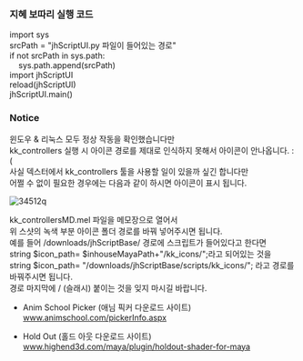 ### 지혜 보따리 실행 코드

import sys  
srcPath = "jhScriptUI.py 파일이 들어있는 경로"  
if not srcPath in sys.path:  
&nbsp;&nbsp;&nbsp;&nbsp;sys.path.append(srcPath)  
import jhScriptUI  
reload(jhScriptUI)  
jhScriptUI.main()

### Notice
윈도우 & 리눅스 모두 정상 작동을 확인했습니다만  
kk_controllers 실행 시 아이콘 경로를 제대로 인식하지 못해서 아이콘이 안나옵니다. :(  
사실 덱스터에서 kk_controllers 툴을 사용할 일이 있을까 싶긴 합니다만  
어쩔 수 없이 필요한 경우에는 다음과 같이 하시면 아이콘이 표시 됩니다.  

![34512q](https://user-images.githubusercontent.com/57736960/101271632-e7171000-37c7-11eb-9b38-eb2d25a7cdcf.JPG)

kk_controllersMD.mel 파일을 메모장으로 열어서  
위 스샷의 녹색 부분 아이콘 폴더 경로를 바꿔 넣어주시면 됩니다.  
예를 들어 /downloads/jhScriptBase/ 경로에 스크립트가 들어있다고 한다면  
string $icon_path= $inhouseMayaPath+"/kk_icons/";라고 되어있는 것을  
string $icon_path= "/downloads/jhScriptBase/scripts/kk_icons/"; 라고 경로를 바꿔주시면 됩니다.  
경로 마지막에 / (슬래시) 붙이는 것을 잊지 마시길 바랍니다.

- Anim School Picker (애님 픽커 다운로드 사이트)  
www.animschool.com/pickerInfo.aspx

- Hold Out (홀드 아웃 다운로드 사이트)  
www.highend3d.com/maya/plugin/holdout-shader-for-maya
